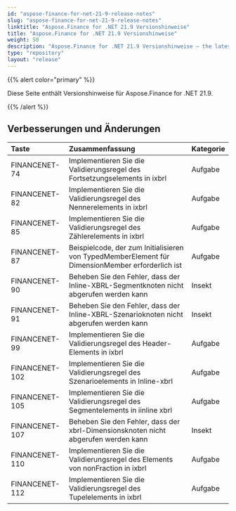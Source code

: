 ```yaml
---
id: "aspose-finance-for-net-21-9-release-notes"
slug: "aspose-finance-for-net-21-9-release-notes"
linktitle: "Aspose.Finance for .NET 21.9 Versionshinweise"
title: "Aspose.Finance for .NET 21.9 Versionshinweise"
weight: 50
description: "Aspose.Finance for .NET 21.9 Versionshinweise – the latest updates and fixes."
type: "repository"
layout: "release"
---
```

{{% alert color="primary" %}}

Diese Seite enthält Versionshinweise für Aspose.Finance for .NET 21.9.

{{% /alert %}}

## **Verbesserungen und Änderungen**

|**Taste**|**Zusammenfassung**|**Kategorie**|
|:- |:- |:- |
|FINANCENET-74|Implementieren Sie die Validierungsregel des Fortsetzungselements in ixbrl|Aufgabe|
|FINANCENET-82|Implementieren Sie die Validierungsregel des Nennerelements in ixbrl|Aufgabe|
|FINANCENET-85|Implementieren Sie die Validierungsregel des Zählerelements in ixbrl|Aufgabe|
|FINANCENET-87|Beispielcode, der zum Initialisieren von TypedMemberElement für DimensionMember erforderlich ist|Aufgabe|
|FINANCENET-90| Beheben Sie den Fehler, dass der Inline-XBRL-Segmentknoten nicht abgerufen werden kann|Insekt|
|FINANCENET-91| Beheben Sie den Fehler, dass der Inline-XBRL-Szenarioknoten nicht abgerufen werden kann|Insekt|
|FINANCENET-99|Implementieren Sie die Validierungsregel des Header-Elements in ixbrl|Aufgabe|
|FINANCENET-102|Implementieren Sie die Validierungsregel des Szenarioelements in Inline-xbrl|Aufgabe|
|FINANCENET-105|Implementieren Sie die Validierungsregel des Segmentelements in iinline xbrl|Aufgabe|
|FINANCENET-107| Beheben Sie den Fehler, dass der xbrl-Dimensionsknoten nicht abgerufen werden kann|Insekt|
|FINANCENET-110|Implementieren Sie die Validierungsregel des Elements von nonFraction in ixbrl|Aufgabe|
|FINANCENET-112|Implementieren Sie die Validierungsregel des Tupelelements in ixbrl|Aufgabe|

